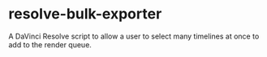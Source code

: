 # resolve-bulk-exporter
A DaVinci Resolve script to allow a user to select many timelines at once to add to the render queue.
